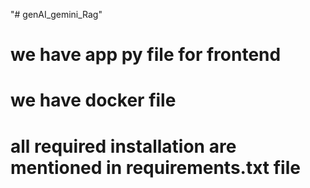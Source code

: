"# genAI_gemini_Rag" 
# we have app py file for frontend
# we have docker file 
# all required installation are mentioned in requirements.txt file
